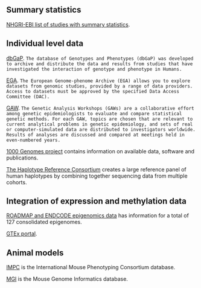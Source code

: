 ## Summary statistics

[NHGRI-EBI list of studies with summary statistics](https://www.ebi.ac.uk/gwas/downloads/summary-statistics).

## Individual level data

[dbGaP](https://www.ncbi.nlm.nih.gov/gap). `The database of Genotypes and Phenotypes (dbGaP) was developed to archive and distribute the data and results from studies that have investigated the interaction of genotype and phenotype in Humans.`

[EGA](https://www.ebi.ac.uk/ega/home). `The European Genome-phenome Archive (EGA) allows you to explore datasets from genomic studies, provided by a range of data providers. Access to datasets must be approved by the specified Data Access Committee (DAC).`

[GAW](https://www.gaworkshop.org/). `The Genetic Analysis Workshops (GAWs) are a collaborative effort among genetic epidemiologists to evaluate and compare statistical genetic methods. For each GAW, topics are chosen that are relevant to current analytical problems in genetic epidemiology, and sets of real or computer-simulated data are distributed to investigators worldwide.  Results of analyses are discussed and compared at meetings held in even-numbered years.`

[1000 Genomes project](http://www.internationalgenome.org/) contains information on available data, software and publications.

[The Haplotype Reference Consortium](http://www.haplotype-reference-consortium.org/) creates a large reference panel of human haplotypes by combining together sequencing data from multiple cohorts.

## Integration of expression and methylation data

[ROADMAP and ENDCODE epigenomics data](http://egg2.wustl.edu/roadmap/web_portal/) has information for a total of 127 consolidated epigenomes.

[GTEx portal](https://gtexportal.org/home/).

## Animal models

[IMPC](http://www.mousephenotype.org) is the International Mouse Phenotyping Consortium database.

[MGI](http://www.informatics.jax.org) is the Mouse Genome Informatics database.
